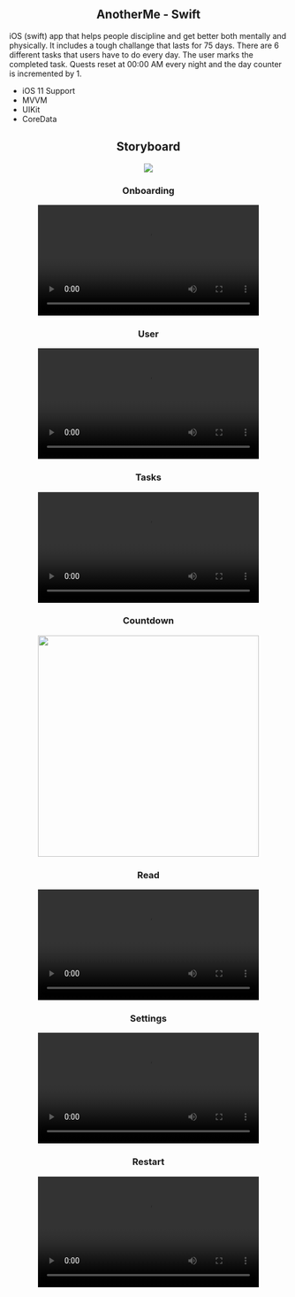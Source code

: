 <h2 align="center">
AnotherMe - Swift </a> 
</h2>

iOS (swift) app that helps people discipline and get better both mentally and physically. It includes a tough challange that lasts for 75 days. There are 6 different tasks that users have to do every day. The user marks the completed task. Quests reset at 00:00 AM every night and the day counter is incremented by 1.



- iOS 11 Support
- MVVM
- UIKit
- CoreData

<h2 align="center">
Storyboard </a> 
</h2>

<p align="center">
  <img src="https://github.com/safaktepe/AnotherMe-Project/assets/37841888/60235e6f-8adb-429e-8c86-9e51265defc5)"/>
</p>


<h3 align="center">
Onboarding </a>
</h3>

<div align="center">
  <video src="https://github.com/safaktepe/AnotherMe-Project/assets/37841888/1593bd24-2767-4048-a6bd-7bf92e808e95" width="400" />
</div>

<h3 align="center">
User </a>
</h3>

<div align="center">
  <video src="https://github.com/safaktepe/AnotherMe-Project/assets/37841888/45275f1f-4758-4752-a380-e93b1088ccf7" width="400" />
</div>

<h3 align="center">
Tasks </a>
</h3>

<div align="center">
  <video src="https://github.com/safaktepe/AnotherMe-Project/assets/37841888/86fa84c8-04e9-4acc-95bb-f76046aa2e52" width="400" />
</div>

<h3 align="center">
Countdown </a>
</h3>

<div align="center">
<img src="https://github.com/safaktepe/AnotherMe-Project/assets/37841888/7f0991fa-3740-408d-b77d-b40b2950449e" width="400" >
</div>

  
<h3 align="center">
Read </a>
</h3>

<div align="center">
  <video src="https://github.com/safaktepe/AnotherMe-Project/assets/37841888/d0f30d95-4945-4a49-bb39-009219235b6e" width="400" />
</div>

<h3 align="center">
Settings </a>
</h3>

<div align="center">
  <video src="https://github.com/safaktepe/AnotherMe-Project/assets/37841888/d958e8d2-c676-4046-8c14-ba435f72a261" width="400" />
</div>

<h3 align="center">
Restart </a>
</h3>

<div align="center">
  <video src="https://github.com/safaktepe/AnotherMe-Project/assets/37841888/23f81dec-2a2d-4799-ad22-5ac77e280521" width="400" />
</div>


